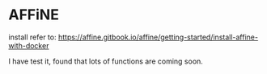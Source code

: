 # AFFiNE

install refer to: https://affine.gitbook.io/affine/getting-started/install-affine-with-docker

I have test it, found that lots of functions are coming soon.